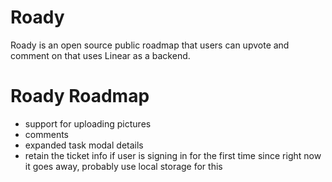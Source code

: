# Roady

Roady is an open source public roadmap that users can upvote and comment on that uses Linear as a backend.

# Roady Roadmap

- support for uploading pictures
- comments
- expanded task modal details
- retain the ticket info if user is signing in for the first time since right now it goes away, probably use local storage for this
